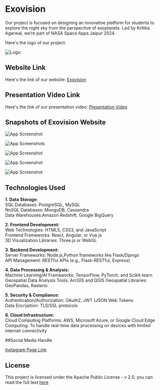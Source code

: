 
# Exovision

Our project is focused on designing an innovative platform for students to explore the night sky from the perspective of exoplanets. Led by Kritika Agarwal, we’re part of NASA Space Apps Jaipur 2024.

Here's the logo of our project:

![Logo:](https://www.dropbox.com/scl/fi/z7ggxtx0w2tvv2iap5psd/logo-BLACK-transparent.png?rlkey=y1ef65sm7haja62r9zw82fi5h&st=pfn8umk9&raw=1)

## Website Link

Here's the link of our website: [Exovision](https://exovision.flutterflow.app/)

## Presentation Video Link

Here's the link of our presentation video: [Presentation Video](https://www.dropbox.com/scl/fi/7mesijyvzkgmi5kx17p51/Exovision.mp4?rlkey=ede7bca47dxis2z3qo793pjng&st=d8p9a2c6&raw=1)  

## Snapshots of Exovision Website

![App Screenshot](https://www.dropbox.com/scl/fi/thivcq6sz02vmf9dwow5q/WhatsApp-Image-2024-10-04-at-8.52.08-PM-2.jpeg?rlkey=66xcv1cw2rdp40e7h75we9w1t&st=61alqxns&raw=1)

![App Screenshots](https://www.dropbox.com/scl/fi/bumpi8gdo7w7uwnitksn8/WhatsApp-Image-2024-10-04-at-8.52.02-PM.jpeg?rlkey=efris08k5iyalphn5o3dbwjhq&st=z04wvfxt&raw=1)

![App Screenshot](https://www.dropbox.com/scl/fi/vdgwnh9x19cnxairobllk/WhatsApp-Image-2024-10-04-at-8.51.58-PM-1.jpeg?rlkey=rjmdfzjrxran4vivaorwwynqo&st=uyju690l&raw=1)

![App Screenshot](https://www.dropbox.com/scl/fi/u6udmia946a7nu4l9uh92/WhatsApp-Image-2024-10-04-at-8.52.08-PM-1.jpeg?rlkey=lzw5ygv9kw4q0niesmaho91uk&st=0gzcyjhv&raw=1)

![App Screenshot](https://www.dropbox.com/scl/fi/d7ly5dcw2n3pw93uuo1c9/WhatsApp-Image-2024-10-04-at-8.52.00-PM.jpeg?rlkey=eb2mczvja7ftz0383jf2ucu9v&st=xd5gibtr&raw=1)





## Technologies Used
**1. Data Storage:**  
SQL Databases: PostgreSQL, MySQL  
NoSQL Databases: MongoDB, Cassandra  
Data Warehouses:Amazon Redshift, Google BigQuery

**2. Frontend Development:**  
Web Technologies: HTML5, CSS3, and JavaScript  
Frontend Frameworks: React, Angular, or Vue.js  
3D Visualization Libraries: Three.js or WebGL

**3. Backend Development:**  
Server Frameworks: Node.js,Python frameworks like Flask/Django  
API Management: RESTful APIs (e.g., Flask-RESTful, Express)

**4. Data Processing & Analysis:**  
Machine Learning/AI Frameworks: TensorFlow, PyTorch, and Scikit-learn  
Geospatial Data Analysis Tools: ArcGIS and QGIS
Geospatial Libraries: GeoPandas, Rasterio

**5. Security & Compliance:**  
Authentication/Authorization: OAuth2, JWT (JSON Web Tokens  
Data Encryption: TLS/SSL protocols

**6. Cloud Infrastructure:**  
Cloud Computing Platforms: AWS, Microsoft Azure, or Google Cloud
Edge Computing: To handle real-time data processing on devices with limited internet connectivity

##Social Media Handle  

[Instagram Page Link](https://www.instagram.com/exovision.ai/profilecard/?igsh=dWx4N216Y3B1bW41)  
## License

This project is licensed under the Apache Public License - v 2.0, you can read the full text [here](https://github.com/srishtinsaan/NASA-Space-Apps-Challenge-2024?tab=Apache-2.0-1-ov-file) 

